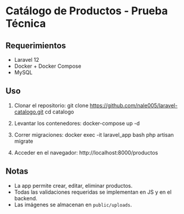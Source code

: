 # Catálogo de Productos - Prueba Técnica

## Requerimientos

- Laravel 12
- Docker + Docker Compose
- MySQL

## Uso

1. Clonar el repositorio:
git clone https://github.com/nale005/laravel-catalogo.git
cd catalogo

2. Levantar los contenedores:
docker-compose up -d

3. Correr migraciones:
docker exec -it laravel_app bash
php artisan migrate

4. Acceder en el navegador:
http://localhost:8000/productos

## Notas

- La app permite crear, editar, eliminar productos.
- Todas las validaciones requeridas se implementan en JS y en el backend.
- Las imágenes se almacenan en `public/uploads`.